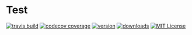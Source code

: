 # Test

[![travis build](https://img.shields.io/travis/AlexRogalskiy/Test.svg?style=flat-square)](https://travis-ci.org/AlexRogalskiy/Test)
[![codecov coverage](https://img.shields.io/codecov/c/github/AlexRogalskiy/Test.svg?style=flat-square)](https://codecov.io/gh/AlexRogalskiy/Test)
[![version](https://img.shields.io/npm/v/test_alex_rogalsky.svg?style=flat-square)](https://www.npmjs.com/package/test_alex_rogalsky)
[![downloads](https://img.shields.io/npm/dm/Test.svg?style=flat-square)](http://npm-stat.com/charts.html?package=test_alex_rogalskiy)
[![MIT License](https://img.shields.io/github/license/AlexRogalskiy/Test.svg?style=flat-square)](https://opensource.org/licenses/MIT)
